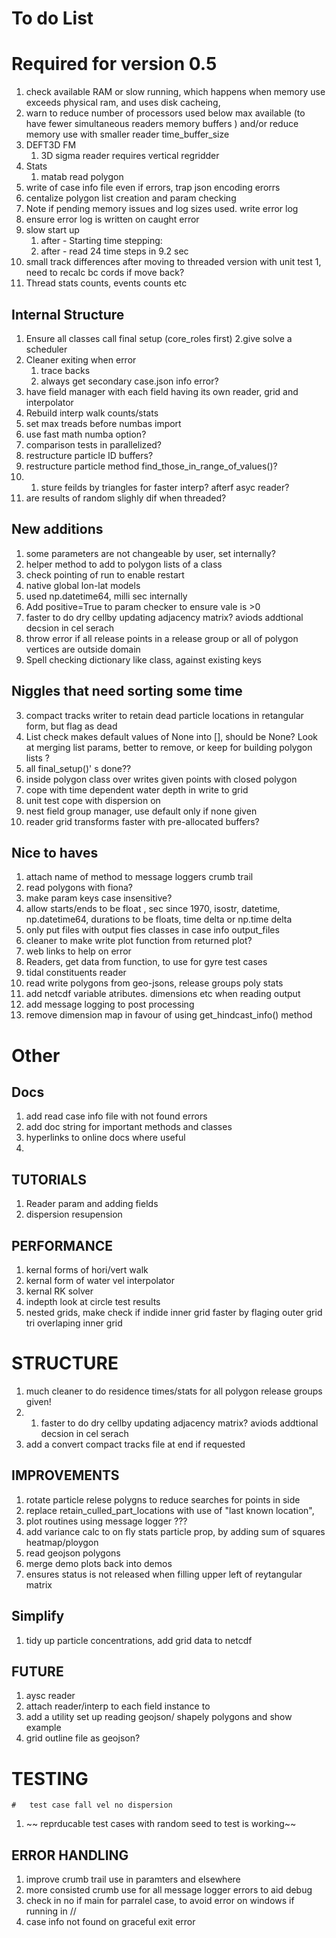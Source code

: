 # To do List

# Required for version 0.5
1. check available RAM or slow running, which happens when memory use exceeds physical ram, and uses disk cacheing,
2. warn to reduce number of processors used below max available  (to have fewer simultaneous readers memory buffers  ) and/or reduce memory use with smaller reader time_buffer_size 
1. DEFT3D FM
   1. 3D sigma reader requires vertical regridder
1. Stats
    1. matab read polygon
1. write of case info file even if errors, trap json encoding erorrs 
2. centalize polygon list creation and param checking 
3. Note if pending  memory issues and log sizes used. write error log
4. ensure error log is written on caught error
1. slow start up
   1. after  - Starting time stepping:
   1. after -  read  24 time steps in  9.2 sec
1. small track differences after moving to threaded version with unit test 1, need to recalc bc cords if move back?
1. Thread stats counts, events counts etc

##  Internal Structure

1. Ensure all classes call final setup (core_roles first) 
2.give solve a scheduler
1. Cleaner exiting when error
    1. trace backs
    1. always get secondary case.json info error?
2.  have field manager with each field having its own reader, grid and interpolator
1. Rebuild interp walk counts/stats
1. set max treads before numbas import
1. use fast math numba option?
2. comparison tests in parallelized?
3. restructure particle ID buffers?
1. restructure  particle method find_those_in_range_of_values()?
2. 1. sture feilds by triangles for faster interp? afterf asyc reader?
3. are results of random slighly dif when threaded?

## New additions

1. some parameters are not changeable by user, set internally?
1. helper method to add to  polygon lists of a class
1. check pointing of run to enable restart
1. native global lon-lat  models
1. used np.datetime64, milli sec internally
2. Add positive=True to param checker to ensure vale is >0
2. faster to do dry cellby updating adjacency matrix? aviods addtional decsion in cel serach
1. throw error if all release points in a release group or all of polygon vertices  are outside domain
1. Spell checking dictionary like class, against existing keys

## Niggles that need sorting some time

3. compact tracks writer to retain dead particle locations in retangular form, but flag as dead
1. List check makes default values of None into [], should be None? Look at merging list params, better to remove, or keep for building polygon lists ?
1. all final_setup()' s done??
1. inside polygon class over writes given points with closed polygon 
1. cope with time dependent water depth in write to grid
1. unit test cope with dispersion on 
2. nest field group manager, use default only if none given
3.  reader grid transforms faster with pre-allocated buffers?
    
## Nice to haves
1. attach name of method to message loggers crumb trail
1.  read polygons with fiona?
1. make param keys case insensitive?
1. allow starts/ends to be float , sec since 1970, isostr, datetime, np.datetime64, durations to be floats, time delta or np.time delta
1. only put files with output fies classes in case info output_files
1. cleaner to make write plot function from returned plot?
2. web links to help on error
1. Readers,  get data from function,  to use for gyre test cases
1. tidal constituents reader
1. read write polygons from geo-jsons, release groups poly stats
1. add netcdf variable atributes. dimensions etc when reading output
1.  add message logging to post processing
2.  remove dimension map in favour of using get_hindcast_info() method

# Other

## Docs

1.   add read case info file with not found errors 
2. add doc string for important methods and classes
1.    hyperlinks to online docs where useful
2. 
##   TUTORIALS
1.   Reader param and adding fields
1.   dispersion resupension

## PERFORMANCE
1.  kernal forms of hori/vert walk
1.   kernal form of water vel interpolator
1.   kernal RK solver
1.   indepth look at circle test results
1. nested grids, make check if indide inner grid faster by flaging outer grid tri overlaping inner grid

#   STRUCTURE

1.   much cleaner to  do residence times/stats for all polygon release groups given!
2.   1. faster to do dry cellby updating adjacency matrix? aviods addtional decsion in cel serach
1. add a convert compact tracks file at end if requested


##   IMPROVEMENTS

1.    rotate particle relese polygns to reduce searches for points in side
1.    replace retain_culled_part_locations with use of "last known location",
1.   plot routines using message logger ???
1.   add variance calc to on fly stats particle prop, by adding sum of squares heatmap/ploygon
1.    read geojson polygons
1.   merge demo plots back into demos
1.  ensures status is not released when filling upper left of reytangular matrix
 
 ##   Simplify
1.   tidy up particle concentrations, add grid data to netcdf

##   FUTURE
1.   aysc reader
1.    attach reader/interp to each  field instance to
1.    add a utility set up reading geojson/ shapely polygons and show example
1.    grid outline file as geojson?


#   TESTING
    #   test case fall vel no dispersion
1. ~~  reprducable  test cases with random seed to test is working~~

##    ERROR HANDLING
1.   improve crumb trail use in paramters and elsewhere
1.   more consisted crumb use for all message logger errors to aid debug
1.    check in no if main for parralel case, to avoid  error on windows if running in //
1.   case info not found on graceful exit error


